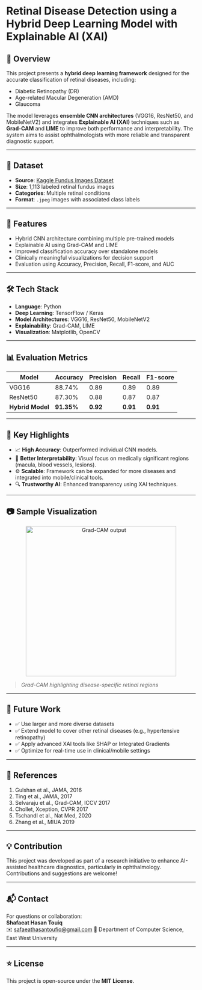 # Retinal Disease Detection using a Hybrid Deep Learning Model with Explainable AI (XAI)

## 🧠 Overview
This project presents a **hybrid deep learning framework** designed for the accurate classification of retinal diseases, including:
- Diabetic Retinopathy (DR)
- Age-related Macular Degeneration (AMD)
- Glaucoma

The model leverages **ensemble CNN architectures** (VGG16, ResNet50, and MobileNetV2) and integrates **Explainable AI (XAI)** techniques such as **Grad-CAM** and **LIME** to improve both performance and interpretability. The system aims to assist ophthalmologists with more reliable and transparent diagnostic support.

---

## 📁 Dataset
- **Source**: [Kaggle Fundus Images Dataset](https://www.kaggle.com/)
- **Size**: 1,113 labeled retinal fundus images
- **Categories**: Multiple retinal conditions
- **Format**: `.jpeg` images with associated class labels

---

## 🚀 Features
- Hybrid CNN architecture combining multiple pre-trained models
- Explainable AI using Grad-CAM and LIME
- Improved classification accuracy over standalone models
- Clinically meaningful visualizations for decision support
- Evaluation using Accuracy, Precision, Recall, F1-score, and AUC

---

## 🛠️ Tech Stack
- **Language**: Python
- **Deep Learning**: TensorFlow / Keras
- **Model Architectures**: VGG16, ResNet50, MobileNetV2
- **Explainability**: Grad-CAM, LIME
- **Visualization**: Matplotlib, OpenCV

---

## 📊 Evaluation Metrics

| Model         | Accuracy | Precision | Recall | F1-score |
|---------------|----------|-----------|--------|----------|
| VGG16         | 88.74%   | 0.89      | 0.89   | 0.89     |
| ResNet50      | 87.30%   | 0.88      | 0.87   | 0.87     |
| **Hybrid Model** | **91.35%** | **0.92**  | **0.91** | **0.91** |

---

## 📌 Key Highlights
- 📈 **High Accuracy**: Outperformed individual CNN models.
- 🧠 **Better Interpretability**: Visual focus on medically significant regions (macula, blood vessels, lesions).
- ⚙️ **Scalable**: Framework can be expanded for more diseases and integrated into mobile/clinical tools.
- 🔍 **Trustworthy AI**: Enhanced transparency using XAI techniques.

---

## 📷 Sample Visualization

<p align="center">
  <img src="images/gradcam_sample.jpeg" alt="Grad-CAM output" width="400"/>
</p>

> *Grad-CAM highlighting disease-specific retinal regions*

---

## 🔮 Future Work
- ✅ Use larger and more diverse datasets
- ✅ Extend model to cover other retinal diseases (e.g., hypertensive retinopathy)
- ✅ Apply advanced XAI tools like SHAP or Integrated Gradients
- ✅ Optimize for real-time use in clinical/mobile settings

---

## 📄 References
1. Gulshan et al., JAMA, 2016  
2. Ting et al., JAMA, 2017  
3. Selvaraju et al., Grad-CAM, ICCV 2017  
4. Chollet, Xception, CVPR 2017  
5. Tschandl et al., Nat Med, 2020  
6. Zhang et al., MIUA 2019

---

## 💡 Contribution
This project was developed as part of a research initiative to enhance AI-assisted healthcare diagnostics, particularly in ophthalmology. Contributions and suggestions are welcome!

---

## 📬 Contact
For questions or collaboration:  
**Shafaeat Hasan Touiq**  
✉️ safaeathasantoufiq@gmail.com 
📍 Department of Computer Science, East West University

---

## ⭐ License
This project is open-source under the **MIT License**.
